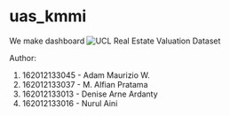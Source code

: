 # uas_kmmi

We make dashboard ![UCL Real Estate Valuation Dataset](https://archive.ics.uci.edu/ml/datasets/Real+estate+valuation+data+set)

Author:

1. 162012133045 - Adam Maurizio W.
2. 162012133037 - M. Alfian Pratama
3. 162012133013 - Denise Arne Ardanty
4. 162012133016 - Nurul Aini
